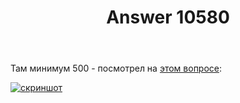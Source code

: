 ﻿---
title: "Answer 10580"
se.owner.user_id: 178988
se.owner.display_name: "Qwertiy"
se.owner.link: "https://ru.meta.stackoverflow.com/users/178988/qwertiy"
se.answer_id: 10580
se.question_id: 10578
se.post_type: answer
se.is_accepted: False
---
<p>Там минимум 500 - посмотрел на <a href="//ru.stackoverflow.com/q/988557/178988">этом вопросе</a>:</p>
<p><a href="https://i.stack.imgur.com/LhJLf.png" rel="nofollow noreferrer"><img src="https://i.stack.imgur.com/LhJLf.png" alt="скриншот" /></a></p>
